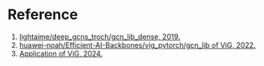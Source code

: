 # Reference 
1. [lightaime/deep_gcns_troch/gcn_lib_dense, 2019.](https://github.com/lightaime/deep_gcns_torch/tree/master/gcn_lib/dense)
2. [huawei-noah/Efficient-AI-Backbones/vig_pytorch/gcn_lib of ViG, 2022.](https://github.com/huawei-noah/Efficient-AI-Backbones/tree/master/vig_pytorch/gcn_lib)
3. [Application of ViG, 2024.](https://github.com/ukaukaaaa/GazeGNN/tree/main/models/gcn_lib)
